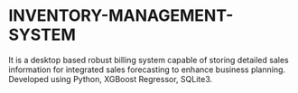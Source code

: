 # INVENTORY-MANAGEMENT-SYSTEM
It is a desktop based robust billing system capable of storing detailed sales information for integrated sales forecasting to enhance business planning. Developed using Python, XGBoost Regressor, SQLite3.
